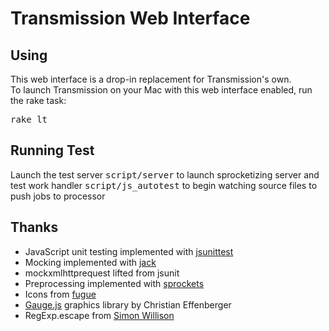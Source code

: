 # Transmission Web Interface

## Using
This web interface is a drop-in replacement for Transmission's own.<br />
To launch Transmission on your Mac with this web interface enabled,
run the rake task:

  <tt>rake lt</tt>

## Running Test
Launch the test server
  <tt>script/server</tt> to launch sprocketizing server and test work handler
  <tt>script/js_autotest</tt> to begin watching source files to push jobs to processor


## Thanks
* JavaScript unit testing implemented with [jsunittest](http://jsunittest.com/)
* Mocking implemented with [jack](http://boss.bekk.no/display/BOSS/Jack)
* mockxmlhttprequest lifted from jsunit
* Preprocessing implemented with [sprockets](http://www.getsprockets.org)
* Icons from [fugue](http://www.pinvoke.com/)
* [Gauge.js](http://www.netzgesta.de/gauge/) graphics library by Christian Effenberger
* RegExp.escape from [Simon Willison](http://simonwillison.net/2006/Jan/20/escape/)

